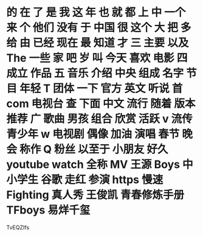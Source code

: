的
在
了
是
我
这
年
也
就
都
上
中
一个
来
个
他们
没有
于
中国
很
这个
大
把
多
给
由
已经
现在
最
知道
才
三
主要
以及
The
一些
家
吧
岁
叫
今天
喜欢
电影
四
成立
作品
五
音乐
介绍
中央
组成
名字
节目
年轻
T
团体
一下
官方
英文
听说
首
com
电视台
查
下面
中文
流行
随着
版本
推荐
广
歌曲
男孩
组合
欣赏
活跃
v
流传
青少年
w
电视剧
偶像
加油
演唱
春节
晚会
称作
Q
粉丝
以至于
小朋友
好久
youtube
watch
全称
MV
王源
Boys
中小学生
谷歌
走红
参演
https
慢速
Fighting
真人秀
王俊凯
青春修炼手册
TFboys
易烊千玺
=
TvEQZIfs
